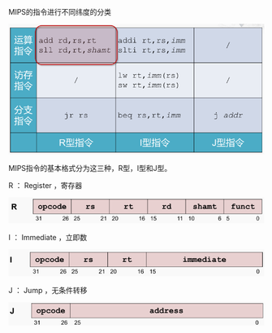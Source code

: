 MIPS的指令进行不同纬度的分类

![image-20201031100949587](assets/image-20201031100949587.png)

MIPS指令的基本格式分为这三种，R型，I型和J型。

R ： Register ，寄存器

![image-20201031100807135](assets/image-20201031100807135.png)

I ： Immediate ，立即数

![image-20201031100829042](assets/image-20201031100829042.png)

J ： Jump ，无条件转移

![image-20201031100849731](assets/image-20201031100849731.png)


